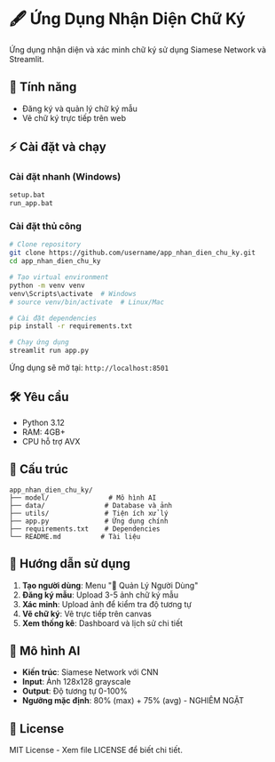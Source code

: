 # 🖋️ Ứng Dụng Nhận Diện Chữ Ký

Ứng dụng  nhận diện và xác minh chữ ký sử dụng Siamese Network và Streamlit.

## 🚀 Tính năng

-  Đăng ký và quản lý chữ ký mẫu
-  Vẽ chữ ký trực tiếp trên web



## ⚡ Cài đặt và chạy

### Cài đặt nhanh (Windows)
```bash
setup.bat
run_app.bat
```

### Cài đặt thủ công
```bash
# Clone repository
git clone https://github.com/username/app_nhan_dien_chu_ky.git
cd app_nhan_dien_chu_ky

# Tạo virtual environment
python -m venv venv
venv\Scripts\activate  # Windows
# source venv/bin/activate  # Linux/Mac

# Cài đặt dependencies
pip install -r requirements.txt

# Chạy ứng dụng
streamlit run app.py
```

Ứng dụng sẽ mở tại: `http://localhost:8501`

## 🛠️ Yêu cầu

- Python 3.12
- RAM: 4GB+ 
- CPU hỗ trợ AVX

## 📁 Cấu trúc

```
app_nhan_dien_chu_ky/
├── model/               # Mô hình AI
├── data/               # Database và ảnh
├── utils/              # Tiện ích xử lý
├── app.py              # Ứng dụng chính
├── requirements.txt    # Dependencies
└── README.md          # Tài liệu
```

## 📖 Hướng dẫn sử dụng

1. **Tạo người dùng**: Menu "👤 Quản Lý Người Dùng"
2. **Đăng ký mẫu**: Upload 3-5 ảnh chữ ký mẫu
3. **Xác minh**: Upload ảnh để kiểm tra độ tương tự
4. **Vẽ chữ ký**: Vẽ trực tiếp trên canvas
5. **Xem thống kê**: Dashboard và lịch sử chi tiết

## 🤖 Mô hình AI

- **Kiến trúc**: Siamese Network với CNN
- **Input**: Ảnh 128x128 grayscale  
- **Output**: Độ tương tự 0-100%
- **Ngưỡng mặc định**: 80% (max) + 75% (avg) - NGHIÊM NGẶT

## 📝 License

MIT License - Xem file LICENSE để biết chi tiết.
